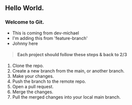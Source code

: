 
## Hello World.
### Welcome to Git.

- This is coming from dev-michael
- I'm adding this from 'feature-branch'
- Johnny here

> #### Each project should follow these steps & back to 2/3

1) Clone the repo.
2) Create a new branch from the main, or another branch.
3) Make your changes. 
4) Push the branch to the remote repo.
5) Open a pull request.
6) Merge the changes.
7) Pull the merged changes into your local main branch.